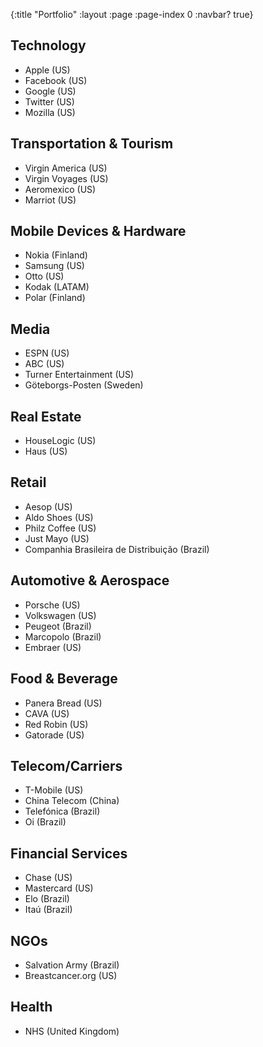 {:title "Portfolio"
 :layout :page
 :page-index 0
 :navbar? true}

## Technology

* Apple (US)
* Facebook (US)
* Google (US)
* Twitter (US)
* Mozilla (US)

## Transportation & Tourism

* Virgin America (US)
* Virgin Voyages (US)
* Aeromexico (US)
* Marriot (US)

## Mobile Devices & Hardware

* Nokia (Finland)
* Samsung (US)
* Otto (US)
* Kodak (LATAM)
* Polar (Finland)

## Media

* ESPN (US)
* ABC (US)
* Turner Entertainment (US)
* Göteborgs-Posten (Sweden)

## Real Estate

* HouseLogic (US)
* Haus (US)

## Retail

* Aesop (US)
* Aldo Shoes (US)
* Philz Coffee (US)
* Just Mayo (US)
* Companhia Brasileira de Distribuição (Brazil)

## Automotive & Aerospace

* Porsche (US)
* Volkswagen (US)
* Peugeot (Brazil)
* Marcopolo (Brazil)
* Embraer (US)

## Food & Beverage

* Panera Bread (US)
* CAVA (US)
* Red Robin (US)
* Gatorade (US)

## Telecom/Carriers

* T-Mobile (US)
* China Telecom (China)
* Telefónica (Brazil)
* Oi (Brazil)

## Financial Services

* Chase (US)
* Mastercard (US)
* Elo (Brazil)
* Itaú (Brazil)

## NGOs

* Salvation Army (Brazil)
* Breastcancer.org (US)

## Health

* NHS (United Kingdom)

